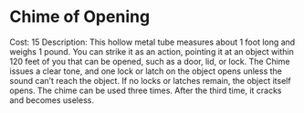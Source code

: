 # Chime of Opening

Cost: 15
Description: This hollow metal tube measures about 1 foot long and weighs 1 pound. You can strike it as an action, pointing it at an object within 120 feet of you that can be opened, such as a door, lid, or lock. The Chime issues a clear tone, and one lock or latch on the object opens unless the sound can’t reach the object. If no locks or latches remain, the object itself opens. The chime can be used three times. After the third time, it cracks and becomes useless.